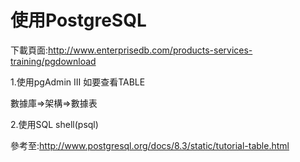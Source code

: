 # 使用PostgreSQL

下載頁面:http://www.enterprisedb.com/products-services-training/pgdownload


1.使用pgAdmin III
如要查看TABLE

數據庫=>架構=>數據表

2.使用SQL shell(psql)











參考至:http://www.postgresql.org/docs/8.3/static/tutorial-table.html